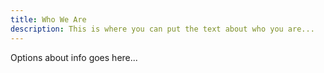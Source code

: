```yaml
---
title: Who We Are
description: This is where you can put the text about who you are...
---
```


Options about info goes here...

